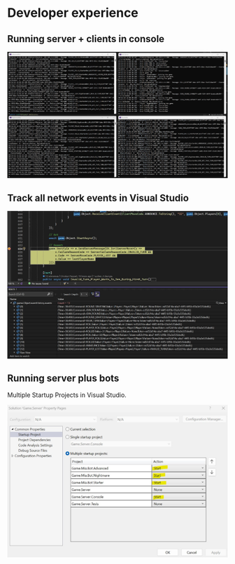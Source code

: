 # Developer experience

## Running server + clients in console

![Console Experience](./images/ConsoleExperience.jpg)

## Track all network events in Visual Studio

![Diagnostics in Visual Studio](./images/DiagnosticsVisualStudio.jpg)

## Running server plus bots

Multiple Startup Projects in Visual Studio.

![Multiple Startup Projects in Visual Studio](./images/MultipleStartupProjects.jpg)
